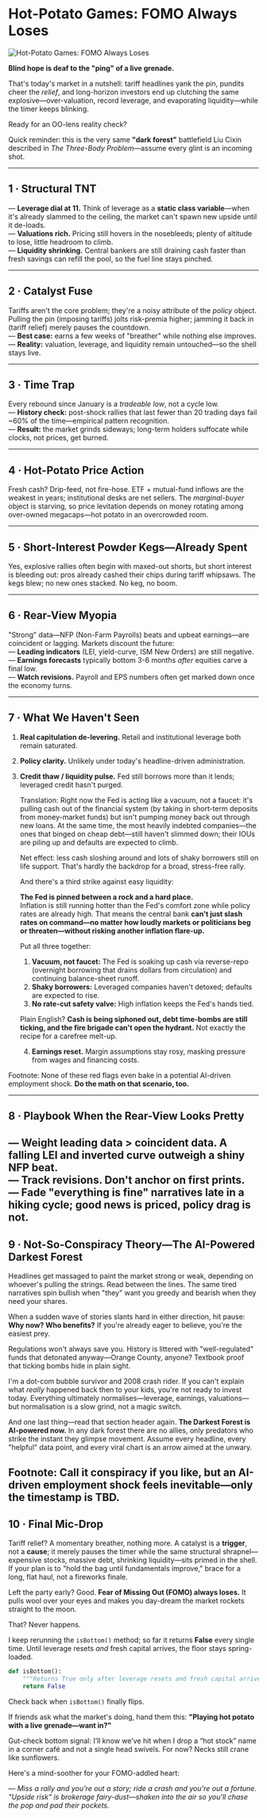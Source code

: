 # Hot-Potato Games: FOMO Always Loses

![Hot-Potato Games: FOMO Always Loses](images/20250425-01.png)

**Blind hope is deaf to the "ping" of a live grenade.**

That's today's market in a nutshell: tariff headlines yank the pin, pundits cheer the *relief*, and long-horizon investors end up clutching the same explosive—over-valuation, record leverage, and evaporating liquidity—while the timer keeps blinking.

Ready for an OO-lens reality check?

Quick reminder: this is the very same **"dark forest"** battlefield Liu Cixin described in *The Three-Body Problem*—assume every glint is an incoming shot.

---

## 1 · Structural TNT  
— **Leverage dial at 11.** Think of leverage as a **static class variable**—when it's already slammed to the ceiling, the market can't spawn new upside until it de-loads.  
— **Valuations rich.** Pricing still hovers in the nosebleeds; plenty of altitude to lose, little headroom to climb.  
— **Liquidity shrinking.** Central bankers are still draining cash faster than fresh savings can refill the pool, so the fuel line stays pinched.

---

## 2 · Catalyst Fuse  
Tariffs aren't the core problem; they're a noisy attribute of the *policy* object. Pulling the pin (imposing tariffs) jolts risk-premia higher; jamming it back in (tariff relief) merely pauses the countdown.  
— **Best case:** earns a few weeks of "breather" while nothing else improves.  
— **Reality:** valuation, leverage, and liquidity remain untouched—so the shell stays live.

---

## 3 · Time Trap  
Every rebound since January is a *tradeable low*, not a cycle low.  
— **History check:** post-shock rallies that last fewer than 20 trading days fail ~60% of the time—empirical pattern recognition.  
— **Result:** the market grinds sideways; long-term holders suffocate while clocks, not prices, get burned.

---

## 4 · Hot-Potato Price Action  
Fresh cash? Drip-feed, not fire-hose. ETF + mutual-fund inflows are the weakest in years; institutional desks are net sellers. The *marginal-buyer* object is starving, so price levitation depends on money rotating among over-owned megacaps—hot potato in an overcrowded room.

---

## 5 · Short-Interest Powder Kegs—Already Spent  
Yes, explosive rallies often begin with maxed-out shorts, but short interest is bleeding out: pros already cashed their chips during tariff whipsaws. The kegs blew; no new ones stacked. No keg, no boom.

---

## 6 · Rear-View Myopia  
"Strong" data—NFP (Non-Farm Payrolls) beats and upbeat earnings—are coincident or lagging. Markets discount the future:  
— **Leading indicators** (LEI, yield-curve, ISM New Orders) are still negative.  
— **Earnings forecasts** typically bottom 3-6 months *after* equities carve a final low.  
— **Watch revisions.** Payroll and EPS numbers often get marked down once the economy turns.

---

## 7 · What We Haven't Seen  
1. **Real capitulation de-levering.** Retail and institutional leverage both remain saturated.  
2. **Policy clarity.** Unlikely under today's headline-driven administration.  
3. **Credit thaw / liquidity pulse.** Fed still borrows more than it lends; leveraged credit hasn't purged. 

    Translation: Right now the Fed is acting like a vacuum, not a faucet: it's pulling cash out of the financial system (by taking in short-term deposits from money-market funds) but isn't pumping money back out through new loans. At the same time, the most heavily indebted companies—the ones that binged on cheap debt—still haven't slimmed down; their IOUs are piling up and defaults are expected to climb.

    Net effect: less cash sloshing around and lots of shaky borrowers still on life support. That's hardly the backdrop for a broad, stress-free rally.

    And there's a third strike against easy liquidity:

    **The Fed is pinned between a rock and a hard place.**  
    Inflation is still running hotter than the Fed's comfort zone while policy rates are already high. That means the central bank **can't just slash rates on command—no matter how loudly markets or politicians beg or threaten—without risking another inflation flare-up.**

    Put all three together:

    1. **Vacuum, not faucet:** The Fed is soaking up cash via reverse-repo (overnight borrowing that drains dollars from circulation) and continuing balance-sheet runoff.  
    2. **Shaky borrowers:** Leveraged companies haven't detoxed; defaults are expected to rise.  
    3. **No rate-cut safety valve:** High inflation keeps the Fed's hands tied.

    Plain English? **Cash is being siphoned out, debt time-bombs are still ticking, and the fire brigade can't open the hydrant.** Not exactly the recipe for a carefree melt-up.

    4. **Earnings reset.** Margin assumptions stay rosy, masking pressure from wages and financing costs.

Footnote: None of these red flags even bake in a potential AI-driven employment shock. **Do the math on that scenario, too.**

---

## 8 · Playbook When the Rear-View Looks Pretty  
— **Weight leading data > coincident data.** A falling LEI and inverted curve outweigh a shiny NFP beat.  
— **Track revisions.** Don't anchor on first prints.  
— **Fade "everything is fine" narratives** late in a hiking cycle; good news is priced, policy drag is not.
---  

## 9 · Not-So-Conspiracy Theory—The AI-Powered Darkest Forest

Headlines get massaged to paint the market strong or weak, depending on whoever's pulling the strings. Read between the lines. The same tired narratives spin bullish when "they" want you greedy and bearish when they need your shares.  

When a sudden wave of stories slants hard in either direction, hit pause: **Why now? Who benefits?** If you're already eager to believe, you're the easiest prey.

Regulations won't always save you. History is littered with "well-regulated" funds that detonated anyway—Orange County, anyone? Textbook proof that ticking bombs hide in plain sight.

I'm a dot-com bubble survivor and 2008 crash rider. If you can't explain what *really* happened back then to your kids, you're not ready to invest today. Everything ultimately normalises—leverage, earnings, valuations—but normalisation is a slow grind, not a magic switch.

And one last thing—read that section header again. **The Darkest Forest is AI-powered now.** In any dark forest there are no allies, only predators who strike the instant they glimpse movement. Assume every headline, every "helpful" data point, and every viral chart is an arrow aimed at the unwary.

**Footnote: Call it conspiracy if you like, but an AI-driven employment shock feels inevitable—only the timestamp is TBD.**
---

## 10 · Final Mic-Drop  

Tariff relief? A momentary breather, nothing more. A catalyst is a **trigger**, not a **cause**; it merely pauses the timer while the same structural shrapnel—expensive stocks, massive debt, shrinking liquidity—sits primed in the shell. If your plan is to "hold the bag until fundamentals improve," brace for a long, flat haul, not a fireworks finale.

Left the party early? Good. **Fear of Missing Out (FOMO) always loses.** It pulls wool over your eyes and makes you day-dream the market rockets straight to the moon.

That? Never happens.

I keep rerunning the `isBottom()` method; so far it returns **False** every single time. Until leverage resets *and* fresh capital arrives, the floor stays spring-loaded.

```python
def isBottom():
    """Returns True only after leverage resets and fresh capital arrives."""
    return False
```

Check back when `isBottom()` finally flips.

If friends ask what the market's doing, hand them this: **"Playing hot potato with a live grenade—want in?"**

Gut-check bottom signal: I’ll know we’ve hit when I drop a “hot stock” name in a corner café and not a single head swivels. For now? Necks still crane like sunflowers.

Here's a mind-soother for your FOMO-addled heart:

— *Miss a rally and you're out a story; ride a crash and you're out a fortune. "Upside risk" is brokerage fairy-dust—shaken into the air so you'll chase the pop and pad their pockets.*